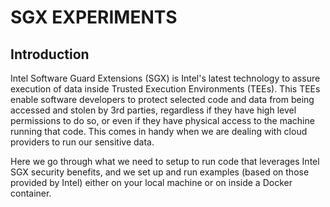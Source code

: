 # SGX EXPERIMENTS

## Introduction
Intel Software Guard Extensions (SGX) is Intel's latest technology to assure execution of data inside Trusted Execution Environments (TEEs). This TEEs enable software developers to protect selected code and data from being accessed and stolen by 3rd parties, regardless if they have high level permissions to do so, or even if they have physical access to the machine running that code. This comes in handy when we are dealing with cloud providers to run our sensitive data.

Here we go through what we need to setup to run code that leverages Intel SGX security benefits, and we set up and run examples (based on those provided by Intel) either on your local machine or on inside a Docker container.
